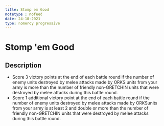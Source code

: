```yaml
---
title: Stomp em Good
notetype : nofeed
date: 24-10-2021
type: nomercy progressive
---
```


# Stomp 'em Good
## Description

-   Score 3 victory points at the end of each battle round if the number of enemy units destroyed by melee attacks made by ORKS units from your army is more than the number of friendly non-GRETCHIN units that were destroyed by melee attacks during this battle round.
-   Score 1 additional victory point at the end of each battle round if the number of enemy units destroyed by melee attacks made by ORKSunits from your army is at least 2 and double or more than the number of friendly non-GRETCHIN units that were destroyed by melee attacks during this battle round.